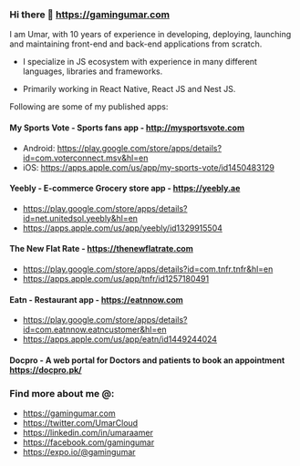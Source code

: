 ### Hi there 👋 https://gamingumar.com

I am Umar, with 10 years of experience in developing, deploying, launching and maintaining front-end and back-end applications from scratch.

- I specialize in JS ecosystem with experience in many different languages, libraries and frameworks.

- Primarily working in React Native, React JS and Nest JS.

Following are some of my published apps:

#### My Sports Vote - Sports fans app - http://mysportsvote.com

- Android: https://play.google.com/store/apps/details?id=com.voterconnect.msv&hl=en
- iOS: https://apps.apple.com/us/app/my-sports-vote/id1450483129


#### Yeebly - E-commerce Grocery store app - https://yeebly.ae

- https://play.google.com/store/apps/details?id=net.unitedsol.yeebly&hl=en
- https://apps.apple.com/us/app/yeebly/id1329915504


#### The New Flat Rate - https://thenewflatrate.com

- https://play.google.com/store/apps/details?id=com.tnfr.tnfr&hl=en
- https://apps.apple.com/us/app/tnfr/id1257180491

#### Eatn - Restaurant app - https://eatnnow.com

- https://play.google.com/store/apps/details?id=com.eatnnow.eatncustomer&hl=en
- https://apps.apple.com/us/app/eatn/id1449244024

#### Docpro - A web portal for Doctors and patients to book an appointment https://docpro.pk/

### Find more about me @:

- https://gamingumar.com
- https://twitter.com/UmarCloud
- https://linkedin.com/in/umaraamer
- https://facebook.com/gamingumar
- https://expo.io/@gamingumar


<!--
**gamingumar/gamingumar** is a ✨ _special_ ✨ repository because its `README.md` (this file) appears on your GitHub profile.

Here are some ideas to get you started:

- 🔭 I’m currently working on ...
- 🌱 I’m currently learning ...
- 👯 I’m looking to collaborate on ...
- 🤔 I’m looking for help with ...
- 💬 Ask me about ...
- 📫 How to reach me: ...
- 😄 Pronouns: ...
- ⚡ Fun fact: ...
-->
